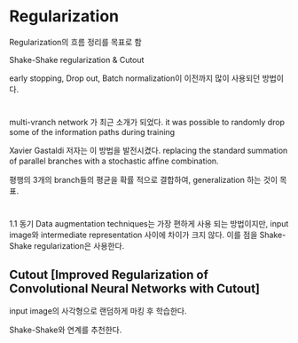 # Regularization
Regularization의 흐름 정리를 목표로 함

Shake-Shake regularization & Cutout

early stopping, Drop out, Batch normalization이 이전까지 많이 사용되던 방법이다.
#

multi-vranch network 가 최근 소개가 되었다. 
it was possible to randomly drop some of the information paths during training

Xavier Gastaldi 저자는 이 방법을 발전시켰다. 
 replacing the standard summation of parallel branches with a stochastic afﬁne combination.

평행의 3개의 branch들의 평균을 확률 적으로 결합하여, generalization 하는 것이 목표.

#

1.1 동기 Data augmentation techniques는 가장 편하게 사용 되는 방법이지만, input image와 intermediate representation 사이에 
차이가 크지 않다. 이를 점을 Shake-Shake regularization은 사용한다.



## Cutout [Improved Regularization of Convolutional Neural Networks with Cutout]
input image의 사각형으로 랜덤하게 마킹 후 학습한다. 

Shake-Shake와 연계를 추천한다.

